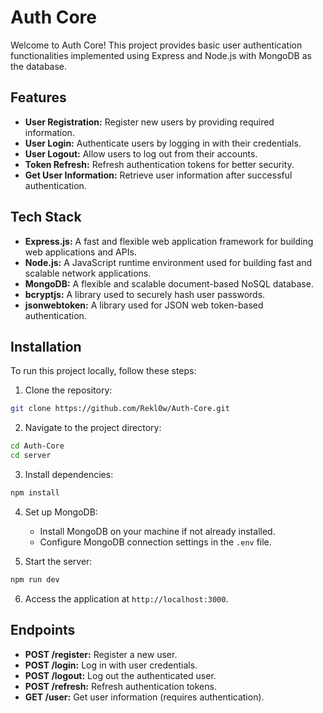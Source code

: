 # Auth Core

Welcome to Auth Core! This project provides basic user authentication functionalities implemented using Express and Node.js with MongoDB as the database.

## Features

- **User Registration:** Register new users by providing required information.
- **User Login:** Authenticate users by logging in with their credentials.
- **User Logout:** Allow users to log out from their accounts.
- **Token Refresh:** Refresh authentication tokens for better security.
- **Get User Information:** Retrieve user information after successful authentication.

## Tech Stack

- **Express.js:** A fast and flexible web application framework for building web applications and APIs.
- **Node.js:** A JavaScript runtime environment used for building fast and scalable network applications.
- **MongoDB:** A flexible and scalable document-based NoSQL database.
- **bcryptjs:** A library used to securely hash user passwords.
- **jsonwebtoken:** A library used for JSON web token-based authentication.

## Installation

To run this project locally, follow these steps:

1. Clone the repository:

```bash
git clone https://github.com/Rekl0w/Auth-Core.git
```

2. Navigate to the project directory:

```bash
cd Auth-Core
cd server
```

3. Install dependencies:

```bash
npm install
```

4. Set up MongoDB:
   - Install MongoDB on your machine if not already installed.
   - Configure MongoDB connection settings in the `.env` file.

5. Start the server:

```bash
npm run dev
```

6. Access the application at `http://localhost:3000`.

## Endpoints

- **POST /register:** Register a new user.
- **POST /login:** Log in with user credentials.
- **POST /logout:** Log out the authenticated user.
- **POST /refresh:** Refresh authentication tokens.
- **GET /user:** Get user information (requires authentication).
